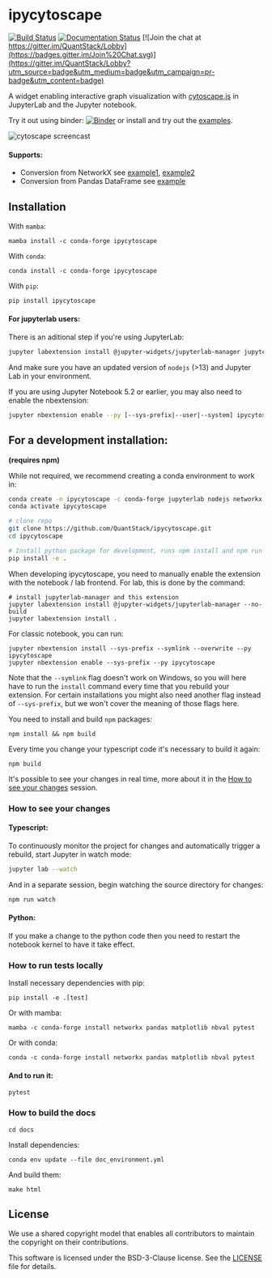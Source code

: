 # ipycytoscape

[![Build Status](https://travis-ci.com/Quantstack/ipycytoscape.svg?branch=master)](https://travis-ci.com/Quantstack/ipycytoscape) [![Documentation Status](https://readthedocs.org/projects/ipycytoscape/badge/?version=latest)](https://ipycytoscape.readthedocs.io/en/latest/?badge=latest) [![Join the chat at https://gitter.im/QuantStack/Lobby](https://badges.gitter.im/Join%20Chat.svg)](https://gitter.im/QuantStack/Lobby?utm_source=badge&utm_medium=badge&utm_campaign=pr-badge&utm_content=badge)

A widget enabling interactive graph visualization with [cytoscape.js](https://js.cytoscape.org/) in JupyterLab and the Jupyter notebook.

Try it out using binder: [![Binder](https://mybinder.org/badge_logo.svg)](https://mybinder.org/v2/gh/QuantStack/ipycytoscape/stable?filepath=examples) or install and try out the [examples](examples).

![cytoscape screencast](https://user-images.githubusercontent.com/17600982/76328068-bbbbcf00-62e2-11ea-93ed-01ba392ac50c.gif)

#### Supports:

* Conversion from NetworkX see [example1](https://github.com/QuantStack/ipycytoscape/blob/master/examples/Test%20NetworkX%20methods.ipynb), [example2](https://github.com/QuantStack/ipycytoscape/blob/master/examples/NetworkX%20Example.ipynb)
* Conversion from Pandas DataFrame see [example](https://github.com/QuantStack/ipycytoscape/blob/master/examples/DataFrame%20interaction.ipynb)

## Installation

With `mamba`:

```
mamba install -c conda-forge ipycytoscape
```

With `conda`:

```
conda install -c conda-forge ipycytoscape
```

With `pip`:

```bash
pip install ipycytoscape
```

#### For jupyterlab users:

There is an aditional step if you're using JupyterLab:

```bash
jupyter labextension install @jupyter-widgets/jupyterlab-manager jupyter-cytoscape
```

And make sure you have an updated version of `nodejs` (>13) and Jupyter Lab in your environment.

If you are using Jupyter Notebook 5.2 or earlier, you may also need to enable
the nbextension:
```bash
jupyter nbextension enable --py [--sys-prefix|--user|--system] ipycytoscape
```

## For a development installation:
**(requires npm)**

While not required, we recommend creating a conda environment to work in:
```bash
conda create -n ipycytoscape -c conda-forge jupyterlab nodejs networkx
conda activate ipycytoscape

# clone repo
git clone https://github.com/QuantStack/ipycytoscape.git
cd ipycytoscape

# Install python package for development, runs npm install and npm run build
pip install -e .
```

When developing ipycytoscape, you need to manually enable the extension with the
notebook / lab frontend. For lab, this is done by the command:

```
# install jupyterlab-manager and this extension
jupyter labextension install @jupyter-widgets/jupyterlab-manager --no-build
jupyter labextension install .
```

For classic notebook, you can run:

```
jupyter nbextension install --sys-prefix --symlink --overwrite --py ipycytoscape
jupyter nbextension enable --sys-prefix --py ipycytoscape
```

Note that the `--symlink` flag doesn't work on Windows, so you will here have to run
the `install` command every time that you rebuild your extension. For certain installations
you might also need another flag instead of `--sys-prefix`, but we won't cover the meaning
of those flags here.

You need to install and build `npm` packages:

```
npm install && npm build
```

Every time you change your typescript code it's necessary to build it again:

```
npm build
```

It's possible to see your changes in real time, more about it in the [How to see your changes](https://github.com/QuantStack/ipycytoscape#how-to-see-your-changes) session.

### How to see your changes

#### Typescript: 
To continuously monitor the project for changes and automatically trigger a rebuild, start Jupyter in watch mode:
```bash
jupyter lab --watch
```
And in a separate session, begin watching the source directory for changes:
```bash
npm run watch
```

#### Python:
If you make a change to the python code then you need to restart the notebook kernel to have it take effect.

### How to run tests locally

Install necessary dependencies with pip:

```
pip install -e .[test]
```

Or with mamba:

```
mamba -c conda-forge install networkx pandas matplotlib nbval pytest
```

Or with conda:

```
conda -c conda-forge install networkx pandas matplotlib nbval pytest
```

#### And to run it:

```
pytest
```

### How to build the docs

`cd docs`

Install dependencies:

`conda env update --file doc_environment.yml`

And build them: 

`make html`

## License

We use a shared copyright model that enables all contributors to maintain the
copyright on their contributions.

This software is licensed under the BSD-3-Clause license. See the
[LICENSE](LICENSE) file for details.
